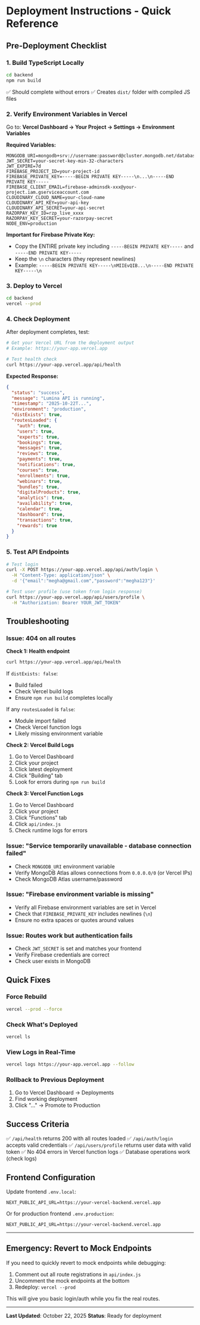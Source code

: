 # Deployment Instructions - Quick Reference

## Pre-Deployment Checklist

### 1. Build TypeScript Locally
```bash
cd backend
npm run build
```

✅ Should complete without errors
✅ Creates `dist/` folder with compiled JS files

### 2. Verify Environment Variables in Vercel

Go to: **Vercel Dashboard → Your Project → Settings → Environment Variables**

**Required Variables:**
```
MONGODB_URI=mongodb+srv://username:password@cluster.mongodb.net/database
JWT_SECRET=your-secret-key-min-32-characters
JWT_EXPIRE=7d
FIREBASE_PROJECT_ID=your-project-id
FIREBASE_PRIVATE_KEY=-----BEGIN PRIVATE KEY-----\n...\n-----END PRIVATE KEY-----
FIREBASE_CLIENT_EMAIL=firebase-adminsdk-xxx@your-project.iam.gserviceaccount.com
CLOUDINARY_CLOUD_NAME=your-cloud-name
CLOUDINARY_API_KEY=your-api-key
CLOUDINARY_API_SECRET=your-api-secret
RAZORPAY_KEY_ID=rzp_live_xxxx
RAZORPAY_KEY_SECRET=your-razorpay-secret
NODE_ENV=production
```

**Important for Firebase Private Key:**
- Copy the ENTIRE private key including `-----BEGIN PRIVATE KEY-----` and `-----END PRIVATE KEY-----`
- Keep the `\n` characters (they represent newlines)
- Example: `-----BEGIN PRIVATE KEY-----\nMIIEvQIB...\n-----END PRIVATE KEY-----\n`

### 3. Deploy to Vercel

```bash
cd backend
vercel --prod
```

### 4. Check Deployment

After deployment completes, test:

```bash
# Get your Vercel URL from the deployment output
# Example: https://your-app.vercel.app

# Test health check
curl https://your-app.vercel.app/api/health
```

**Expected Response:**
```json
{
  "status": "success",
  "message": "Lumina API is running",
  "timestamp": "2025-10-22T...",
  "environment": "production",
  "distExists": true,
  "routesLoaded": {
    "auth": true,
    "users": true,
    "experts": true,
    "bookings": true,
    "messages": true,
    "reviews": true,
    "payments": true,
    "notifications": true,
    "courses": true,
    "enrollments": true,
    "webinars": true,
    "bundles": true,
    "digitalProducts": true,
    "analytics": true,
    "availability": true,
    "calendar": true,
    "dashboard": true,
    "transactions": true,
    "rewards": true
  }
}
```

### 5. Test API Endpoints

```bash
# Test login
curl -X POST https://your-app.vercel.app/api/auth/login \
  -H "Content-Type: application/json" \
  -d '{"email":"megha@gmail.com","password":"megha123"}'

# Test user profile (use token from login response)
curl https://your-app.vercel.app/api/users/profile \
  -H "Authorization: Bearer YOUR_JWT_TOKEN"
```

## Troubleshooting

### Issue: 404 on all routes

**Check 1: Health endpoint**
```bash
curl https://your-app.vercel.app/api/health
```

If `distExists: false`:
- Build failed
- Check Vercel build logs
- Ensure `npm run build` completes locally

If any `routesLoaded` is `false`:
- Module import failed
- Check Vercel function logs
- Likely missing environment variable

**Check 2: Vercel Build Logs**
1. Go to Vercel Dashboard
2. Click your project
3. Click latest deployment
4. Click "Building" tab
5. Look for errors during `npm run build`

**Check 3: Vercel Function Logs**
1. Go to Vercel Dashboard
2. Click your project
3. Click "Functions" tab
4. Click `api/index.js`
5. Check runtime logs for errors

### Issue: "Service temporarily unavailable - database connection failed"

- Check `MONGODB_URI` environment variable
- Verify MongoDB Atlas allows connections from `0.0.0.0/0` (or Vercel IPs)
- Check MongoDB Atlas username/password

### Issue: "Firebase environment variable is missing"

- Verify all Firebase environment variables are set in Vercel
- Check that `FIREBASE_PRIVATE_KEY` includes newlines (`\n`)
- Ensure no extra spaces or quotes around values

### Issue: Routes work but authentication fails

- Check `JWT_SECRET` is set and matches your frontend
- Verify Firebase credentials are correct
- Check user exists in MongoDB

## Quick Fixes

### Force Rebuild
```bash
vercel --prod --force
```

### Check What's Deployed
```bash
vercel ls
```

### View Logs in Real-Time
```bash
vercel logs https://your-app.vercel.app --follow
```

### Rollback to Previous Deployment
1. Go to Vercel Dashboard → Deployments
2. Find working deployment
3. Click "..." → Promote to Production

## Success Criteria

✅ `/api/health` returns 200 with all routes loaded
✅ `/api/auth/login` accepts valid credentials
✅ `/api/users/profile` returns user data with valid token
✅ No 404 errors in Vercel function logs
✅ Database operations work (check logs)

## Frontend Configuration

Update frontend `.env.local`:
```
NEXT_PUBLIC_API_URL=https://your-vercel-backend.vercel.app
```

Or for production frontend `.env.production`:
```
NEXT_PUBLIC_API_URL=https://your-vercel-backend.vercel.app
```

---

## Emergency: Revert to Mock Endpoints

If you need to quickly revert to mock endpoints while debugging:

1. Comment out all route registrations in `api/index.js`
2. Uncomment the mock endpoints at the bottom
3. Redeploy: `vercel --prod`

This will give you basic login/auth while you fix the real routes.

---

**Last Updated**: October 22, 2025
**Status**: Ready for deployment
